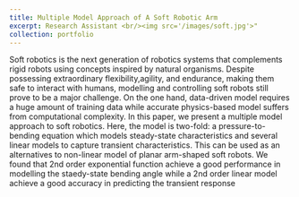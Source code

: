 ```yaml
---
title: Multiple Model Approach of A Soft Robotic Arm
excerpt: Research Assistant <br/><img src='/images/soft.jpg'>"
collection: portfolio
---
```


Soft robotics is the next generation of robotics systems that complements rigid robots using concepts inspired by natural organisms. Despite possessing extraordinary flexibility,agility, and endurance, making them safe to interact with humans, modelling and controlling soft robots still prove to be a major challenge. On the one hand, data-driven model requires a huge amount of training data while accurate physics-based model suffers from computational complexity. In this paper, we present a multiple model approach to soft robotics. Here, the model is two-fold: a pressure-to-bending equation which models steady-state characteristics and several linear models to capture transient characteristics. This can be used as an alternatives to non-linear model of planar arm-shaped soft robots. We found that 2nd order exponential function achieve a good performance in modelling the staedy-state bending angle while a 2nd order
linear model achieve a good accuracy in predicting the transient response
